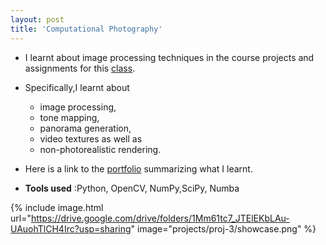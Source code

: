```yaml
---
layout: post
title: 'Computational Photography'
---
```


- I learnt about image processing techniques in the course projects and assignments for this <a href="https://www.omscs.gatech.edu/cs-6475-computational-photography" target="_blank"> class</a>.

- Specifically,I learnt about
    <ul>
    <li>image processing,</li>
    <li>tone mapping,</li>
    <li>panorama generation,</li>
    <li>video textures as well as</li>
    <li>non-photorealistic rendering.</li>
    </ul>

 - Here is a link to the <a href="/documents/cp/portfolio.pdf" target="_blank"> portfolio</a> summarizing what I learnt.
 - **Tools used** :Python, OpenCV, NumPy,SciPy, Numba

{% include image.html url="https://drive.google.com/drive/folders/1Mm61tc7_JTElEKbLAu-UAuohTlCH4Irc?usp=sharing" image="projects/proj-3/showcase.png" %}



